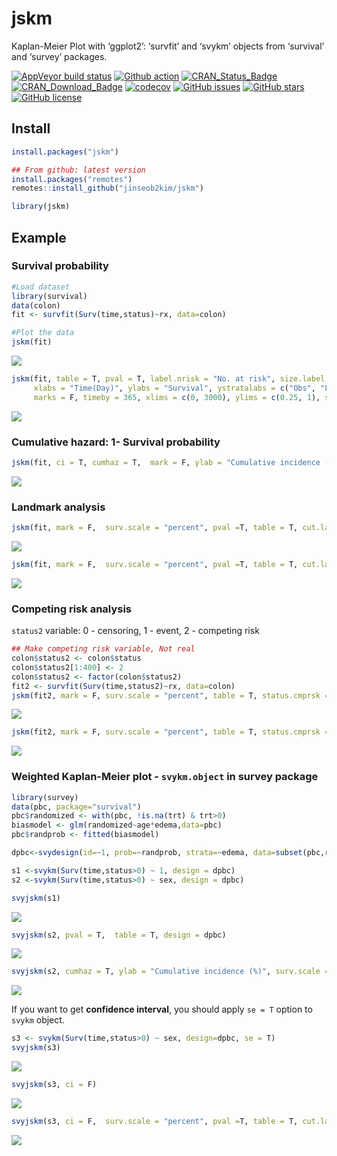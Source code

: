 jskm
================

Kaplan-Meier Plot with ‘ggplot2’: ‘survfit’ and ‘svykm’ objects from
‘survival’ and ‘survey’ packages.

[![AppVeyor build
status](https://ci.appveyor.com/api/projects/status/github/jinseob2kim/jskm?branch=master&svg=true)](https://ci.appveyor.com/project/jinseob2kim/jskm)
[![Github
action](https://github.com/jinseob2kim/jskm/workflows/R-CMD-check/badge.svg)](https://github.com/jinseob2kim/jskm/actions)
[![CRAN_Status_Badge](https://www.r-pkg.org/badges/version/jskm)](https://cran.r-project.org/package=jskm)
[![CRAN_Download_Badge](https://cranlogs.r-pkg.org/badges/jskm)](https://CRAN.R-project.org/package=jskm)
[![codecov](https://codecov.io/github/jinseob2kim/jskm/branch/master/graphs/badge.svg)](https://codecov.io/github/jinseob2kim/jskm)
[![GitHub
issues](https://img.shields.io/github/issues/jinseob2kim/jskm.svg)](https://github.com/jinseob2kim/jskm/issues)
[![GitHub
stars](https://img.shields.io/github/stars/jinseob2kim/jskm.svg)](https://github.com/jinseob2kim/jskm/stargazers)
[![GitHub
license](https://img.shields.io/github/license/jinseob2kim/jskm.svg)](https://github.com/jinseob2kim/jskm/blob/master/LICENSE)

## Install

``` r
install.packages("jskm")

## From github: latest version
install.packages("remotes")
remotes::install_github("jinseob2kim/jskm")

library(jskm)
```

## Example

### Survival probability

``` r
#Load dataset
library(survival)
data(colon)
fit <- survfit(Surv(time,status)~rx, data=colon)

#Plot the data
jskm(fit)
```

![](man/figures/README-unnamed-chunk-1-1.png)<!-- -->

``` r
jskm(fit, table = T, pval = T, label.nrisk = "No. at risk", size.label.nrisk = 8, 
     xlabs = "Time(Day)", ylabs = "Survival", ystratalabs = c("Obs", "Lev", "Lev + 5FU"), ystrataname = "rx",
     marks = F, timeby = 365, xlims = c(0, 3000), ylims = c(0.25, 1), showpercent = T)
```

![](man/figures/README-unnamed-chunk-1-2.png)<!-- -->

### Cumulative hazard: 1- Survival probability

``` r
jskm(fit, ci = T, cumhaz = T,  mark = F, ylab = "Cumulative incidence (%)", surv.scale = "percent", pval =T, pval.size = 6, pval.coord = c(300, 0.7))
```

![](man/figures/README-unnamed-chunk-2-1.png)<!-- -->

### Landmark analysis

``` r
jskm(fit, mark = F,  surv.scale = "percent", pval =T, table = T, cut.landmark = 500)
```

![](man/figures/README-unnamed-chunk-3-1.png)<!-- -->

``` r
jskm(fit, mark = F,  surv.scale = "percent", pval =T, table = T, cut.landmark = 500, showpercent = T)
```

![](man/figures/README-unnamed-chunk-3-2.png)<!-- -->

### Competing risk analysis

`status2` variable: 0 - censoring, 1 - event, 2 - competing risk

``` r
## Make competing risk variable, Not real
colon$status2 <- colon$status
colon$status2[1:400] <- 2
colon$status2 <- factor(colon$status2)
fit2 <- survfit(Surv(time,status2)~rx, data=colon)
jskm(fit2, mark = F, surv.scale = "percent", table = T, status.cmprsk = "1")
```

![](man/figures/README-unnamed-chunk-4-1.png)<!-- -->

``` r
jskm(fit2, mark = F, surv.scale = "percent", table = T, status.cmprsk = "1", showpercent = T, cut.landmark = 500)
```

![](man/figures/README-unnamed-chunk-4-2.png)<!-- -->

### Weighted Kaplan-Meier plot - `svykm.object` in **survey** package

``` r
library(survey)
data(pbc, package="survival")
pbc$randomized <- with(pbc, !is.na(trt) & trt>0)
biasmodel <- glm(randomized~age*edema,data=pbc)
pbc$randprob <- fitted(biasmodel)

dpbc<-svydesign(id=~1, prob=~randprob, strata=~edema, data=subset(pbc,randomized))

s1 <-svykm(Surv(time,status>0) ~ 1, design = dpbc)
s2 <-svykm(Surv(time,status>0) ~ sex, design = dpbc)

svyjskm(s1)
```

![](man/figures/README-unnamed-chunk-5-1.png)<!-- -->

``` r
svyjskm(s2, pval = T,  table = T, design = dpbc)
```

![](man/figures/README-unnamed-chunk-5-2.png)<!-- -->

``` r
svyjskm(s2, cumhaz = T, ylab = "Cumulative incidence (%)", surv.scale = "percent", pval = T, design = dpbc, pval.coord = c(300, 0.7), showpercent = T) 
```

![](man/figures/README-unnamed-chunk-5-3.png)<!-- -->

If you want to get **confidence interval**, you should apply `se = T`
option to `svykm` object.

``` r
s3 <- svykm(Surv(time,status>0) ~ sex, design=dpbc, se = T)
svyjskm(s3)
```

![](man/figures/README-unnamed-chunk-6-1.png)<!-- -->

``` r
svyjskm(s3, ci = F)
```

![](man/figures/README-unnamed-chunk-6-2.png)<!-- -->

``` r
svyjskm(s3, ci = F,  surv.scale = "percent", pval =T, table = T, cut.landmark = 1000, showpercent = T)
```

![](man/figures/README-unnamed-chunk-6-3.png)<!-- -->
